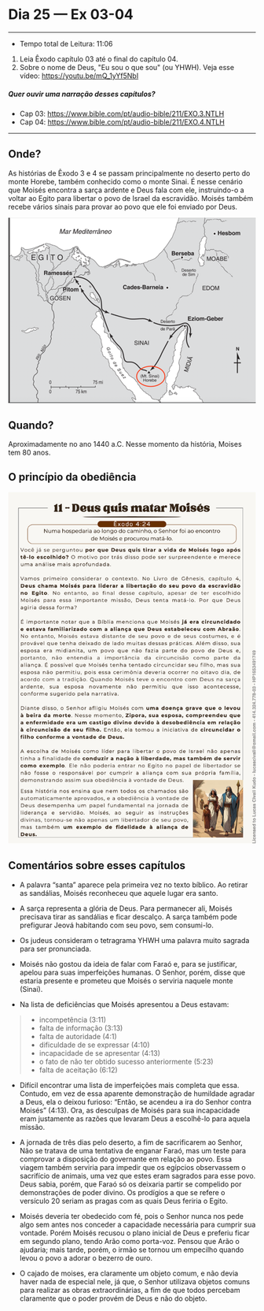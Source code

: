 # Dia 25 — Ex 03-04

--- 

- Tempo total de Leitura: 11:06

1. Leia Êxodo capítulo 03 até o final do capítulo 04.
2. Sobre o nome de Deus, "Eu sou o que sou" (ou YHWH). Veja esse vídeo: https://youtu.be/mQ_1yYf5NbI

##### Quer ouvir uma narração desses capítulos?

- Cap 03: https://www.bible.com/pt/audio-bible/211/EXO.3.NTLH
- Cap 04: https://www.bible.com/pt/audio-bible/211/EXO.4.NTLH

---


## Onde?

As histórias de Êxodo 3 e 4 se passam principalmente no deserto perto do monte Horebe, também conhecido como o monte Sinai. É nesse cenário que Moisés encontra a sarça ardente e Deus fala com ele, instruindo-o a voltar ao Egito para libertar o povo de Israel da escravidão. Moisés também recebe vários sinais para provar ao povo que ele foi enviado por Deus.

![img.png](images/img.png)

## Quando?

Aproximadamente no ano 1440 a.C. Nesse momento da história, Moises tem 80 anos.

## O princípio da obediência

![img_5.png](images/img_5.png)

## Comentários sobre esses capítulos

- A palavra “santa” aparece pela primeira vez no texto bíblico. Ao retirar as sandálias, Moisés reconheceu que aquele lugar era santo.


- A sarça representa a glória de Deus. Para permanecer ali, Moisés precisava tirar as sandálias e ficar descalço. A sarça também pode prefigurar Jeová habitando com seu povo, sem consumi-lo.


- Os judeus consideram o tetragrama YHWH uma palavra muito sagrada para ser pronunciada.


- Moisés não gostou da ideia de falar com Faraó e, para se justificar, apelou para suas imperfeições humanas. O Senhor, porém, disse que estaria presente e prometeu que Moisés o serviria naquele monte (Sinai).


- Na lista de deficiências que Moisés apresentou a Deus estavam:

>
> - incompetência (3:11)
> - falta de informação (3:13)
> - falta de autoridade (4:1)
> - dificuldade de se expressar (4:10)
> - incapacidade de se apresentar (4:13)
> - o fato de não ter obtido sucesso anteriormente (5:23)
> - falta de aceitação (6:12)

- Difícil encontrar uma lista de imperfeições mais completa que essa. Contudo, em vez de essa aparente demonstração de humildade agradar a Deus, ela o deixou furioso: “Então, se acendeu a ira do Senhor contra Moisés” (4:13). Ora, as desculpas de Moisés para sua incapacidade eram justamente as razões que levaram Deus a escolhê-lo para aquela missão.


- A jornada de três dias pelo deserto, a fim de sacrificarem ao Senhor, Não se tratava de uma tentativa de enganar Faraó, mas um teste para comprovar a disposição do governante em relação ao povo. Essa viagem também serviria para impedir que os egípcios observassem o sacrifício de animais, uma vez que estes eram sagrados para esse povo. Deus sabia, porém, que Faraó só os deixaria partir se compelido por demonstrações de poder divino. Os prodígios a que se refere o versículo 20 seriam as pragas com as quais Deus feriria o Egito.


- Moisés deveria ter obedecido com fé, pois o Senhor nunca nos pede algo sem antes nos conceder a capacidade necessária para cumprir sua vontade. Porém Moisés recusou o plano inicial de Deus e preferiu ficar em segundo plano, tendo Arão como porta-voz. Pensou que Arão o ajudaria; mais tarde, porém, o irmão se tornou um empecilho quando levou o povo a adorar o bezerro de ouro.


- O cajado de moises, era claramente um objeto comum, e não devia haver nada de especial nele, já que, o Senhor utilizava objetos comuns para realizar as obras extraordinárias, a fim de que todos percebam claramente que o poder provém de Deus e não do objeto.